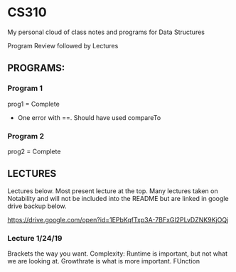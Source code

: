# CS310
My personal cloud of class notes and programs for Data Structures

Program Review followed by Lectures

## PROGRAMS:
### Program 1
prog1 = Complete
- One error with ==. Should have used compareTo

### Program 2
prog2 = Complete

## LECTURES
Lectures below. Most present lecture at the top. Many lectures taken on Notability and will not be included into the README but are linked in google drive backup below.

https://drive.google.com/open?id=1EPbKqfTxp3A-7BFxGI2PLvDZNK9KjOQj

### Lecture 1/24/19
Brackets the way you want.
Complexity:
  Runtime is important, but not what we are looking at.
  Growthrate is what is more important.
  FUnction
